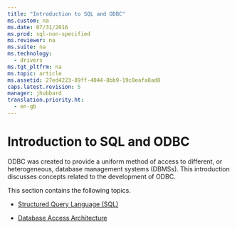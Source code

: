 ```yaml
---
title: "Introduction to SQL and ODBC"
ms.custom: na
ms.date: 07/31/2016
ms.prod: sql-non-specified
ms.reviewer: na
ms.suite: na
ms.technology: 
  - drivers
ms.tgt_pltfrm: na
ms.topic: article
ms.assetid: 27ed4223-89ff-4044-8bb9-19c8eafa8ad8
caps.latest.revision: 5
manager: jhubbard
translation.priority.ht: 
  - en-gb
---
```

# Introduction to SQL and ODBC
ODBC was created to provide a uniform method of access to different, or heterogeneous, database management systems (DBMSs). This introduction discusses concepts related to the development of ODBC.  
  
 This section contains the following topics.  
  
-   [Structured Query Language (SQL)](../content/Structured-Query-Language--SQL-.md)  
  
-   [Database Access Architecture](../content/Database-Access-Architecture.md)